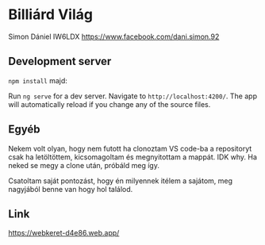 # Billiárd Világ

Simon Dániel
IW6LDX
https://www.facebook.com/dani.simon.92

## Development server

`npm install` majd:

Run `ng serve` for a dev server. Navigate to `http://localhost:4200/`. The app will automatically reload if you change any of the source files.

## Egyéb

Nekem volt olyan, hogy nem futott ha clonoztam VS code-ba a repositoryt csak ha letöltöttem, kicsomagoltam és megnyitottam a mappát. IDK why. Ha neked se megy a clone után, próbáld meg így.

Csatoltam saját pontozást, hogy én milyennek itélem a sajátom, meg nagyjából benne van hogy hol találod.

## Link

https://webkeret-d4e86.web.app/